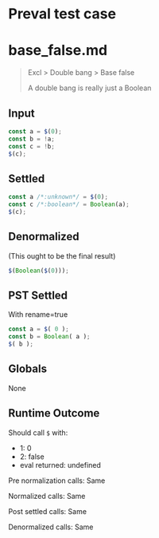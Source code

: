 # Preval test case

# base_false.md

> Excl > Double bang > Base false
>
> A double bang is really just a Boolean

## Input

`````js filename=intro
const a = $(0);
const b = !a;
const c = !b;
$(c);
`````


## Settled


`````js filename=intro
const a /*:unknown*/ = $(0);
const c /*:boolean*/ = Boolean(a);
$(c);
`````


## Denormalized
(This ought to be the final result)

`````js filename=intro
$(Boolean($(0)));
`````


## PST Settled
With rename=true

`````js filename=intro
const a = $( 0 );
const b = Boolean( a );
$( b );
`````


## Globals


None


## Runtime Outcome


Should call `$` with:
 - 1: 0
 - 2: false
 - eval returned: undefined

Pre normalization calls: Same

Normalized calls: Same

Post settled calls: Same

Denormalized calls: Same
